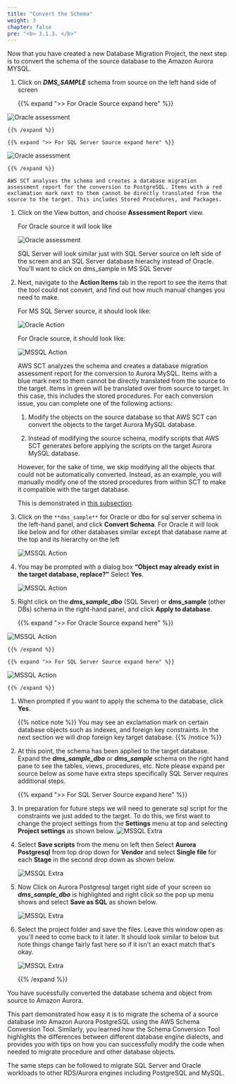 ```yaml
---
title: "Convert the Schema"
weight: 3
chapter: false
pre: "<b> 3.1.3. </b>"
---
```


Now that you have created a new Database Migration Project, the next step is to convert the schema of the source database to the Amazon Aurora MYSQL.

1. Click on **_DMS_SAMPLE_** schema from source on the left hand side of screen

    {{% expand ">> For Oracle Source expand here" %}}

![Oracle assessment](/images/3/1/3/0001.png?width=80pc)

    {{% /expand %}}

    {{% expand ">> For SQL Server Source expand here" %}}

![Oracle assessment](/images/3/1/3/0002.png?width=80pc)

    {{% /expand %}}

    AWS SCT analyses the schema and creates a database migration assessment report for the conversion to PostgreSQL. Items with a red exclamation mark next to them cannot be directly translated from the source to the target. This includes Stored Procedures, and Packages.

1. Click on the View button, and choose **Assessment Report** view.

    For Oracle source it will look like

    ![Oracle assessment](/images/3/1/3/0002-1.png?width=80pc)

    SQL Server will look similar just with SQL Server source on left side of the screen and an SQL Server database hierachy instead of Oracle. You'll want to click on dms_sample in MS SQL Server

1. Next, navigate to the **Action Items** tab in the report to see the items that the tool could not convert, and find out how much manual changes you need to make.

    For MS SQL Server source, it should look like:

    ![Oracle Action](/images/3/1/3/0002.png?width=80pc)

    For Oracle source, it should look like:

    ![MSSQL Action](/images/3/1/3/0003.png?width=80pc)

    AWS SCT analyzes the schema and creates a database migration assessment report for the conversion to Aurora MySQL. Items with a blue mark next to them cannot be directly translated from the source to the target. Items in green will be translated over from source to target. In this case, this includes the stored procedures. For each conversion issue, you can complete one of the following actions:

    1. Modify the objects on the source database so that AWS SCT can convert the objects to the target Aurora MySQL database.
    
    2. Instead of modifying the source schema, modify scripts that AWS SCT generates before applying the scripts on the target Aurora MySQL database.

    However, for the sake of time, we skip modifying all the objects that could not be automatically converted. Instead, as an example, you will manually modify one of the stored procedures from within SCT to make it compatible with the target database. 
    
    This is demonstrated in [this subsection](./ModifyCode).


1. Click on the `**dms_sample**` for Oracle or dbo for sql server schema in the left-hand panel, and click **Convert Schema**.
For Oracle it will look like below and for other databases similar except that database name at the top and its hierarchy on the left

    ![MSSQL Action](/images/3/1/3/0004.png?width=80pc)

1. You may be prompted with a dialog box **“Object may already exist in the target database, replace?”** Select **Yes**.

    ![MSSQL Action](/images/3/1/3/0005.png?width=80pc)


1. Right click on the **_dms_sample_dbo_** (SQL Sever) or **dms_sample** (other DBs) schema in the right-hand panel, and click **Apply to database**.

    {{% expand ">> For Oracle Source expand here" %}}

![MSSQL Action](/images/3/1/3/0006-a.png?width=80pc)

    {{% /expand %}}

    {{% expand ">> For SQL Server Source expand here" %}}

![MSSQL Action](/images/3/1/3/0006-b.png?width=80pc)

    {{% /expand %}}


1. When prompted if you want to apply the schema to the database, click **Yes**.

    {{% notice note %}}
You may see an exclamation mark on certain database objects such as indexes, and foreign key constraints. In the next section we will drop foreign key target database.
    {{% /notice %}}

1. At this point, the schema has been applied to the target database. Expand the **_dms_sample_dbo_** or **_dms_sample_** schema on the right hand pane to see the tables, views, procedures, etc. Note please expand per source below as some have extra steps specifically SQL Server requires additional steps.

    {{% expand ">> For SQL Server Source expand here" %}}

1. In preparation for future steps we will need to generate sql script for the constraints we just added to the target. To do this, we first want to change the project settings from the **Settings** menu at top and selecting **Project settings** as shown below.
    ![MSSQL Extra](/images/3/1/3/0007.png?width=80pc)

2. Select **Save scripts** from the menu on left then Select **Aurora Postgresql** from top drop down for **Vendor** and select **Single file** for each **Stage** in the second drop down as shown below.

    ![MSSQL Extra](/images/3/1/3/0008.png?width=80pc)

3. Now Click on Aurora Postgresql target right side of your screen so **_dms_sample_dbo_** is highlighted and right click so the pop up menu shows and select **Save as SQL** as shown below.

    ![MSSQL Extra](/images/3/1/3/0009.png?width=80pc)

4. Select the project folder and save the files. Leave this window open as you'll need to come back to it later. It should look similar to below but note things change fairly fast here so if it isn't an exact match that's okay.

    ![MSSQL Extra](/images/3/1/3/0010.png?width=80pc)

    {{% /expand %}}


You have sucessfully converted the database schema and object from source to Amazon Aurora.

This part demonstrated how easy it is to migrate the schema of a source database into Amazon Aurora PostgreSQL using the AWS Schema Conversion Tool. Similarly, you learned how the Schema Conversion Tool highlights the differences between different database engine dialects, and provides you with tips on how you can successfully modify the code when needed to migrate procedure and other database objects.

The same steps can be followed to migrate SQL Server and Oracle workloads to other RDS/Aurora engines including PostgreSQL and MySQL.